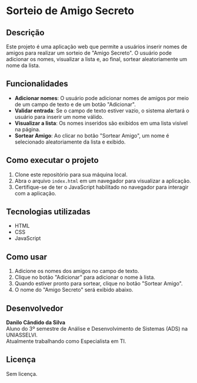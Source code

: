 # Sorteio de Amigo Secreto

## Descrição
Este projeto é uma aplicação web que permite a usuários inserir nomes de amigos para realizar um sorteio de "Amigo Secreto". O usuário pode adicionar os nomes, visualizar a lista e, ao final, sortear aleatoriamente um nome da lista.

## Funcionalidades
- **Adicionar nomes**: O usuário pode adicionar nomes de amigos por meio de um campo de texto e de um botão "Adicionar".
- **Validar entrada**: Se o campo de texto estiver vazio, o sistema alertará o usuário para inserir um nome válido.
- **Visualizar a lista**: Os nomes inseridos são exibidos em uma lista visível na página.
- **Sortear Amigo**: Ao clicar no botão "Sortear Amigo", um nome é selecionado aleatoriamente da lista e exibido.

## Como executar o projeto
1. Clone este repositório para sua máquina local.
2. Abra o arquivo `index.html` em um navegador para visualizar a aplicação.
3. Certifique-se de ter o JavaScript habilitado no navegador para interagir com a aplicação.

## Tecnologias utilizadas
- HTML
- CSS
- JavaScript

## Como usar
1. Adicione os nomes dos amigos no campo de texto.
2. Clique no botão "Adicionar" para adicionar o nome à lista.
3. Quando estiver pronto para sortear, clique no botão "Sortear Amigo".
4. O nome do "Amigo Secreto" será exibido abaixo.

## Desenvolvedor
**Danilo Cândido da Silva**  
Aluno do 3º semestre de Análise e Desenvolvimento de Sistemas (ADS) na UNIASSELVI.  
Atualmente trabalhando como Especialista em TI.

## Licença
Sem licença.

